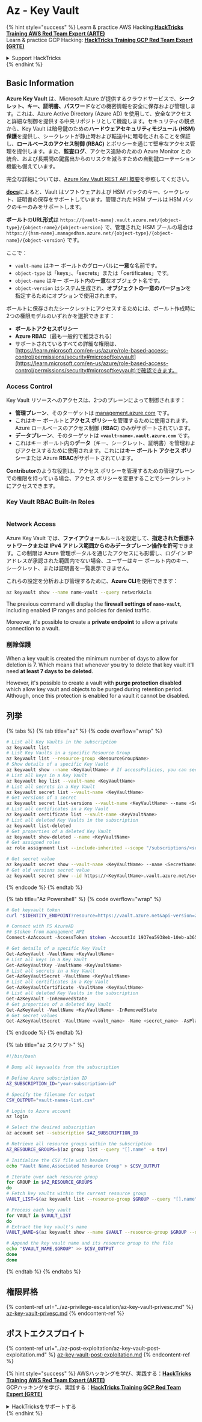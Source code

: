 # Az - Key Vault

{% hint style="success" %}
Learn & practice AWS Hacking:<img src="../../../.gitbook/assets/image (1) (1) (1).png" alt="" data-size="line">[**HackTricks Training AWS Red Team Expert (ARTE)**](https://training.hacktricks.xyz/courses/arte)<img src="../../../.gitbook/assets/image (1) (1) (1).png" alt="" data-size="line">\
Learn & practice GCP Hacking: <img src="../../../.gitbook/assets/image (2).png" alt="" data-size="line">[**HackTricks Training GCP Red Team Expert (GRTE)**<img src="../../../.gitbook/assets/image (2).png" alt="" data-size="line">](https://training.hacktricks.xyz/courses/grte)

<details>

<summary>Support HackTricks</summary>

* Check the [**subscription plans**](https://github.com/sponsors/carlospolop)!
* **Join the** 💬 [**Discord group**](https://discord.gg/hRep4RUj7f) or the [**telegram group**](https://t.me/peass) or **follow** us on **Twitter** 🐦 [**@hacktricks\_live**](https://twitter.com/hacktricks_live)**.**
* **Share hacking tricks by submitting PRs to the** [**HackTricks**](https://github.com/carlospolop/hacktricks) and [**HackTricks Cloud**](https://github.com/carlospolop/hacktricks-cloud) github repos.

</details>
{% endhint %}

## Basic Information

**Azure Key Vault** は、Microsoft Azure が提供するクラウドサービスで、**シークレット、キー、証明書、パスワード**などの機密情報を安全に保存および管理します。これは、Azure Active Directory (Azure AD) を使用して、安全なアクセスと詳細な制御を提供する中央リポジトリとして機能します。セキュリティの観点から、Key Vault は暗号鍵のための**ハードウェアセキュリティモジュール (HSM) 保護**を提供し、シークレットが静止時および転送中に暗号化されることを保証し、**ロールベースのアクセス制御 (RBAC)** とポリシーを通じて堅牢なアクセス管理を提供します。また、**監査ログ**、アクセス追跡のための Azure Monitor との統合、および長期間の鍵露出からのリスクを減らすための自動鍵ローテーション機能も備えています。

完全な詳細については、[Azure Key Vault REST API 概要](https://learn.microsoft.com/en-us/azure/key-vault/general/about-keys-secrets-certificates)を参照してください。

[**docs**](https://learn.microsoft.com/en-us/azure/key-vault/general/basic-concepts)によると、Vault はソフトウェアおよび HSM バックのキー、シークレット、証明書の保存をサポートしています。管理された HSM プールは HSM バックのキーのみをサポートします。

**ボールト**の**URL形式**は `https://{vault-name}.vault.azure.net/{object-type}/{object-name}/{object-version}` で、管理された HSM プールの場合は `https://{hsm-name}.managedhsm.azure.net/{object-type}/{object-name}/{object-version}` です。

ここで：

* `vault-name` はキー ボールトのグローバルに**一意**な名前です。
* `object-type` は「keys」、「secrets」または「certificates」です。
* `object-name` はキー ボールト内の**一意**なオブジェクト名です。
* `object-version` はシステム生成され、**オブジェクトの一意のバージョン**を指定するためにオプションで使用されます。

ボールトに保存されたシークレットにアクセスするためには、ボールト作成時に2つの権限モデルのいずれかを選択できます：

* **ボールトアクセスポリシー**
* **Azure RBAC**（最も一般的で推奨される）
* サポートされているすべての詳細な権限は、[https://learn.microsoft.com/en-us/azure/role-based-access-control/permissions/security#microsoftkeyvault](https://learn.microsoft.com/en-us/azure/role-based-access-control/permissions/security#microsoftkeyvault)で確認できます。

### Access Control <a href="#access-control" id="access-control"></a>

Key Vault リソースへのアクセスは、2つのプレーンによって制御されます：

* **管理プレーン**、そのターゲットは [management.azure.com](http://management.azure.com/) です。
* これはキー ボールトと**アクセス ポリシー**を管理するために使用されます。Azure ロールベースのアクセス制御 (**RBAC**) のみがサポートされています。
* **データプレーン**、そのターゲットは **`<vault-name>.vault.azure.com`** です。
* これはキー ボールト内の**データ**（キー、シークレット、証明書）を管理およびアクセスするために使用されます。これには**キー ボールト アクセス ポリシー**または Azure **RBAC**がサポートされています。

**Contributor**のような役割は、アクセス ポリシーを管理するための管理プレーンでの権限を持っている場合、アクセス ポリシーを変更することでシークレットにアクセスできます。

### Key Vault RBAC Built-In Roles <a href="#rbac-built-in-roles" id="rbac-built-in-roles"></a>

<figure><img src="../../../.gitbook/assets/image (27).png" alt=""><figcaption></figcaption></figure>

### Network Access

Azure Key Vault では、**ファイアウォール**ルールを設定して、**指定された仮想ネットワークまたは IPv4 アドレス範囲からのみデータプレーン操作を許可**できます。この制限は Azure 管理ポータルを通じたアクセスにも影響し、ログイン IP アドレスが承認された範囲内でない場合、ユーザーはキー ボールト内のキー、シークレット、または証明書を一覧表示できません。

これらの設定を分析および管理するために、**Azure CLI**を使用できます：
```bash
az keyvault show --name name-vault --query networkAcls
```
The previous command will display the f**irewall settings of `name-vault`**, including enabled IP ranges and policies for denied traffic.

Moreover, it's possible to create a **private endpoint** to allow a private connection to a vault.

### 削除保護

When a key vault is created the minimum number of days to allow for deletion is 7. Which means that whenever you try to delete that key vault it'll need **at least 7 days to be deleted**.

However, it's possible to create a vault with **purge protection disabled** which allow key vault and objects to be purged during retention period. Although, once this protection is enabled for a vault it cannot be disabled.

## 列挙

{% tabs %}
{% tab title="az" %}
{% code overflow="wrap" %}
```bash
# List all Key Vaults in the subscription
az keyvault list
# List Key Vaults in a specific Resource Group
az keyvault list --resource-group <ResourceGroupName>
# Show details of a specific Key Vault
az keyvault show --name <KeyVaultName> # If accessPolicies, you can see them here
# List all keys in a Key Vault
az keyvault key list --vault-name <KeyVaultName>
# List all secrets in a Key Vault
az keyvault secret list --vault-name <KeyVaultName>
# Get versions of a secret
az keyvault secret list-versions --vault-name <KeyVaultName> --name <SecretName>
# List all certificates in a Key Vault
az keyvault certificate list --vault-name <KeyVaultName>
# List all deleted Key Vaults in the subscription
az keyvault list-deleted
# Get properties of a deleted Key Vault
az keyvault show-deleted --name <KeyVaultName>
# Get assigned roles
az role assignment list --include-inherited --scope "/subscriptions/<subscription-uuid>/resourceGroups/<resource-group>/providers/Microsoft.KeyVault/vaults/<vault-name>"

# Get secret value
az keyvault secret show --vault-name <KeyVaultName> --name <SecretName>
# Get old versions secret value
az keyvault secret show --id https://<KeyVaultName>.vault.azure.net/secrets/<KeyVaultName>/<idOldVersion>
```
{% endcode %}
{% endtab %}

{% tab title="Az Powershell" %}
{% code overflow="wrap" %}
```powershell
# Get keyvault token
curl "$IDENTITY_ENDPOINT?resource=https://vault.azure.net&api-version=2017-09-01" -H secret:$IDENTITY_HEADER

# Connect with PS AzureAD
## $token from management API
Connect-AzAccount -AccessToken $token -AccountId 1937ea5938eb-10eb-a365-10abede52387 -KeyVaultAccessToken $keyvaulttoken

# Get details of a specific Key Vault
Get-AzKeyVault -VaultName <KeyVaultName>
# List all keys in a Key Vault
Get-AzKeyVaultKey -VaultName <KeyVaultName>
# List all secrets in a Key Vault
Get-AzKeyVaultSecret -VaultName <KeyVaultName>
# List all certificates in a Key Vault
Get-AzKeyVaultCertificate -VaultName <KeyVaultName>
# List all deleted Key Vaults in the subscription
Get-AzKeyVault -InRemovedState
# Get properties of a deleted Key Vault
Get-AzKeyVault -VaultName <KeyVaultName> -InRemovedState
# Get secret values
Get-AzKeyVaultSecret -VaultName <vault_name> -Name <secret_name> -AsPlainText
```
{% endcode %}
{% endtab %}

{% tab title="az スクリプト" %}
```bash
#!/bin/bash

# Dump all keyvaults from the subscription

# Define Azure subscription ID
AZ_SUBSCRIPTION_ID="your-subscription-id"

# Specify the filename for output
CSV_OUTPUT="vault-names-list.csv"

# Login to Azure account
az login

# Select the desired subscription
az account set --subscription $AZ_SUBSCRIPTION_ID

# Retrieve all resource groups within the subscription
AZ_RESOURCE_GROUPS=$(az group list --query "[].name" -o tsv)

# Initialize the CSV file with headers
echo "Vault Name,Associated Resource Group" > $CSV_OUTPUT

# Iterate over each resource group
for GROUP in $AZ_RESOURCE_GROUPS
do
# Fetch key vaults within the current resource group
VAULT_LIST=$(az keyvault list --resource-group $GROUP --query "[].name" -o tsv)

# Process each key vault
for VAULT in $VAULT_LIST
do
# Extract the key vault's name
VAULT_NAME=$(az keyvault show --name $VAULT --resource-group $GROUP --query "name" -o tsv)

# Append the key vault name and its resource group to the file
echo "$VAULT_NAME,$GROUP" >> $CSV_OUTPUT
done
done
```
{% endtab %}
{% endtabs %}

## 権限昇格

{% content-ref url="../az-privilege-escalation/az-key-vault-privesc.md" %}
[az-key-vault-privesc.md](../az-privilege-escalation/az-key-vault-privesc.md)
{% endcontent-ref %}

## ポストエクスプロイト

{% content-ref url="../az-post-exploitation/az-key-vault-post-exploitation.md" %}
[az-key-vault-post-exploitation.md](../az-post-exploitation/az-key-vault-post-exploitation.md)
{% endcontent-ref %}

{% hint style="success" %}
AWSハッキングを学び、実践する：<img src="../../../.gitbook/assets/image (1) (1) (1).png" alt="" data-size="line">[**HackTricks Training AWS Red Team Expert (ARTE)**](https://training.hacktricks.xyz/courses/arte)<img src="../../../.gitbook/assets/image (1) (1) (1).png" alt="" data-size="line">\
GCPハッキングを学び、実践する：<img src="../../../.gitbook/assets/image (2).png" alt="" data-size="line">[**HackTricks Training GCP Red Team Expert (GRTE)**<img src="../../../.gitbook/assets/image (2).png" alt="" data-size="line">](https://training.hacktricks.xyz/courses/grte)

<details>

<summary>HackTricksをサポートする</summary>

* [**サブスクリプションプラン**](https://github.com/sponsors/carlospolop)を確認してください！
* **💬 [**Discordグループ**](https://discord.gg/hRep4RUj7f)または[**Telegramグループ**](https://t.me/peass)に参加するか、**Twitter** 🐦 [**@hacktricks\_live**](https://twitter.com/hacktricks_live)**をフォローしてください。**
* **[**HackTricks**](https://github.com/carlospolop/hacktricks)および[**HackTricks Cloud**](https://github.com/carlospolop/hacktricks-cloud)のGitHubリポジトリにPRを提出してハッキングトリックを共有してください。**

</details>
{% endhint %}

